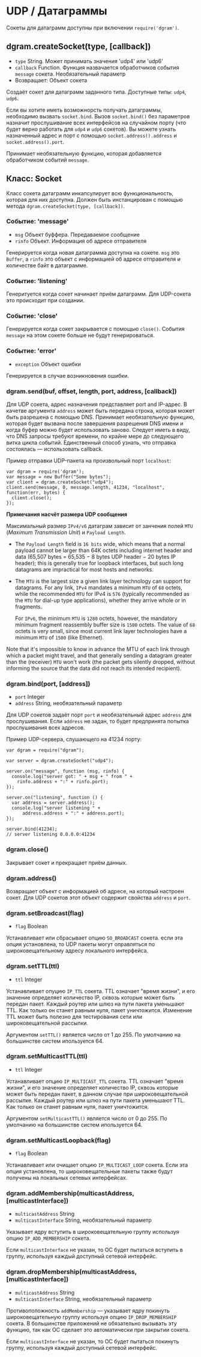# UDP / Датаграммы

<!-- name=dgram -->

Сокеты для датаграмм доступны при включении `require('dgram')`.

## dgram.createSocket(type, [callback])

* `type` String. Может принимать значения 'udp4' или 'udp6'
* `callback` Function. Функция назвачается обработчиков события `message` сокета. Необязательный параметр
* Возвращает: Объект сокета

Создаёт сокет для датаграмм заданного типа. Доступные типы: `udp4`, `udp6`.

Если вы хотите иметь возможнорсть получать датаграммы, необходимо вызвать `socket.bind`.
Вызов `socket.bind()` без параметров назначит прослушивание всех интерфейсов на случайном порту
(что будет верно работать для `udp4` и `udp6` сокетов). Вы можете узнать назначенный адрес и порт с помощью
`socket.address().address` и `socket.address().port`.

Принимает необязательную функцию, которая добавляется обработчиком событий `message`.

## Класс: Socket

Класс сокета датаграмм инкапсулирует всю функциональность, которая для них доступна.
Должен быть инстанцирован с помощью метода `dgram.createSocket(type, [callback])`.

### Событие: 'message'

* `msg` Объект буффера. Передаваемое сообщение
* `rinfo` Объект. Информация об адресе отправителя

Генерируется когда новая датаграмма доступна на сокете. `msg` это `Buffer`,
а `rinfo` это объект с информацией об адресе отправителя и количестве байт в датаграмме.

### Событие: 'listening'

Генеритуется когда сокет начинает приём датаграмм. Для UDP-сокета это происходит
при создании.

### Событие: 'close'

Генерируется когда сокет закрывается с помощью `close()`.
События `message` на этом сокете больше не будут генерироваться.

### Событие: 'error'

* `exception` Объект ошибки

Генерируется в случае возникновения ошибки.

### dgram.send(buf, offset, length, port, address, [callback])

Для UDP сокета, адрес назначения представляет port and IP-адрес. В качетве
аргумента `address` может быть передана строка, которая может быть разрешена
с помощью DNS. Принимает необязательную функцию, которая будет вызвана после
завершения разрешения DNS имени и когда буфер можно будет использовать заново.
Следует иметь в виду, что DNS запросы требуют времени, по крайне мере
до следующего витка цикла событий. Единственный способ узнать, что отправка
состоялась — использовать callback.

Пример отправки UDP-пакета на произвольный порт `localhost`:

    var dgram = require('dgram');
    var message = new Buffer("Some bytes");
    var client = dgram.createSocket("udp4");
    client.send(message, 0, message.length, 41234, "localhost", function(err, bytes) {
      client.close();
    });

**Примечания насчёт размера UDP сообщения**

Максимальный размер `IPv4/v6` датаграм зависит от занчения полей `MTU` (_Maximum Transmission Unit_)
и `Payload Length`.

- The `Payload Length` field is `16 bits` wide, which means that a normal payload
  cannot be larger than 64K octets including internet header and data
  (65,507 bytes = 65,535 − 8 bytes UDP header − 20 bytes IP header);
  this is generally true for loopback interfaces, but such long datagrams
  are impractical for most hosts and networks.

- The `MTU` is the largest size a given link layer technology can support for datagrams.
  For any link, `IPv4` mandates a minimum `MTU` of `68` octets, while the recommended `MTU`
  for IPv4 is `576` (typically recommended as the `MTU` for dial-up type applications),
  whether they arrive whole or in fragments.

  For `IPv6`, the minimum `MTU` is `1280` octets, however, the mandatory minimum
  fragment reassembly buffer size is `1500` octets.
  The value of `68` octets is very small, since most current link layer technologies have
  a minimum `MTU` of `1500` (like Ethernet).

Note that it's impossible to know in advance the MTU of each link through which
a packet might travel, and that generally sending a datagram greater than
the (receiver) `MTU` won't work (the packet gets silently dropped, without
informing the source that the data did not reach its intended recipient).

### dgram.bind(port, [address])

* `port` Integer
* `address` String, необязательный параметр

Для UDP сокетов задаёт порт `port` и необязательный адрес `address`
для прослушивания. Если `address` не задан, то будет предпринята попытка
прослушивания всех адресов.

Пример UDP-сервера, слушающего на 41234 порту:

    var dgram = require("dgram");

    var server = dgram.createSocket("udp4");

    server.on("message", function (msg, rinfo) {
      console.log("server got: " + msg + " from " +
        rinfo.address + ":" + rinfo.port);
    });

    server.on("listening", function () {
      var address = server.address();
      console.log("server listening " +
          address.address + ":" + address.port);
    });

    server.bind(41234);
    // server listening 0.0.0.0:41234


### dgram.close()

Закрывает сокет и прекращает приём данных.

### dgram.address()

Возвращает объект с информацией об адресе, на который настроен сокет. Для UDP
сокетов этот объект содержит свойства `address` и `port`.

### dgram.setBroadcast(flag)

* `flag` Boolean

Устанавливает или сбрасывает опцию `SO_BROADCAST` сокета. если эта опция установлена,
то UDP пакеты могут оправляться по широковещательному адресу локального интерфейса.

### dgram.setTTL(ttl)

* `ttl` Integer

Устанавливает опуцию `IP_TTL` сокета.  TTL означает "время жизни", и его значение
определяет количество IP, сквозь которые может быть передан пакет. Каждый роутер
или шлюз на пути пакета уменьшают TTL. Как только он станет равным нуля, пакет уничтожится.
Изменение TTL может быть полезно для тестирования сети или широковещательной рассылки.

Аргументом `setTTL()` является число от 1 до 255. По умолчанию на большинстве
систем ипользуется 64.

### dgram.setMulticastTTL(ttl)

* `ttl` Integer

Устанавливает опцию `IP_MULTICAST_TTL` сокета.  TTL означает "время жизни",
и его значение определяет количество IP, сквозь которые может быть передан пакет,
в данном случае при широковещательной рассылке. Каждый роутер или шлюз на пути пакета
уменьшают TTL. Как только он станет равным нуля, пакет уничтожится.

Аргументом `setMulticastTTL()` является число от 0 до 255. По умолчанию на большинстве
систем ипользуется 64.

### dgram.setMulticastLoopback(flag)

* `flag` Boolean

Устанавливает или очищает опцию `IP_MULTICAST_LOOP` сокета. Если эта опция установлена,
то широковещательные пакеты также будут получены на локальных сетевых интерфейсах.

### dgram.addMembership(multicastAddress, [multicastInterface])

* `multicastAddress` String
* `multicastInterface` String, необязательный параметр

Указывает ядру вступить в широковещательную группу используя опцию `IP_ADD_MEMBERSHIP` сокета.

Если `multicastInterface` не указан, то ОС будет пытаться вступить в группу,
используя каждый доступный сетевой интерфейс.

### dgram.dropMembership(multicastAddress, [multicastInterface])

* `multicastAddress` String
* `multicastInterface` String, необязательный параметр

Противоположность `addMembership` &mdash; указывает ядру покинуть широковещательную
группу используя опцию `IP_DROP_MEMBERSHIP` сокета. В большинстве приложений
не обязательно вызывать эту функцию, так как ОС сделает это автоматически
при закрытии сокета.

Если `multicastInterface` не указан, то ОС будет пытаться покинуть группу,
используя каждый доступный сетевой интерфейс.
